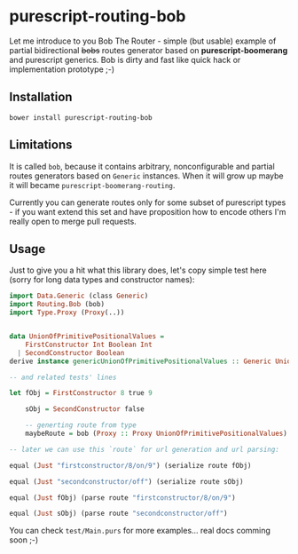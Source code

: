 # purescript-routing-bob

Let me introduce to you Bob The Router - simple (but usable) example of partial bidirectional ~~bobs~~ routes generator based on __purescript-boomerang__ and purescript generics. Bob is dirty and fast like quick hack or implementation prototype ;-)

## Installation

```shell
bower install purescript-routing-bob
```

## Limitations

It is called `bob`, because it contains arbitrary, nonconfigurable and partial routes generators based on `Generic` instances.
When it will grow up maybe it will became `purescript-boomerang-routing`.

Currently you can generate routes only for some subset of purescript types - if you want extend this set and have proposition how to encode others I'm really open to merge pull requests.

## Usage

Just to give you a hit what this library does, let's copy simple test here (sorry for long data types and constructor names):

```purescript
import Data.Generic (class Generic)
import Routing.Bob (bob)
import Type.Proxy (Proxy(..))


data UnionOfPrimitivePositionalValues =
    FirstConstructor Int Boolean Int
  | SecondConstructor Boolean
derive instance genericUnionOfPrimitivePositionalValues :: Generic UnionOfPrimitivePositionalValues

-- and related tests' lines

let fObj = FirstConstructor 8 true 9

    sObj = SecondConstructor false

    -- generting route from type
    maybeRoute = bob (Proxy :: Proxy UnionOfPrimitivePositionalValues)

-- later we can use this `route` for url generation and url parsing:

equal (Just "firstconstructor/8/on/9") (serialize route fObj)

equal (Just "secondconstructor/off") (serialize route sObj)

equal (Just fObj) (parse route "firstconstructor/8/on/9")

equal (Just sObj) (parse route "secondconstructor/off")

```

You can check `test/Main.purs` for more examples... real docs comming soon ;-)

